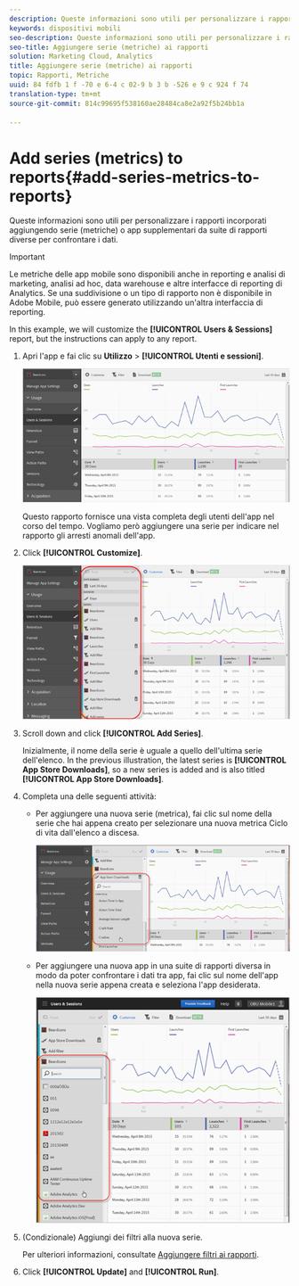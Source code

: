 ```yaml
---
description: Queste informazioni sono utili per personalizzare i rapporti incorporati aggiungendo serie (metriche) o app supplementari da suite di rapporti diverse per confrontare i dati.
keywords: dispositivi mobili
seo-description: Queste informazioni sono utili per personalizzare i rapporti incorporati aggiungendo serie (metriche) o app supplementari da suite di rapporti diverse per confrontare i dati.
seo-title: Aggiungere serie (metriche) ai rapporti
solution: Marketing Cloud, Analytics
title: Aggiungere serie (metriche) ai rapporti
topic: Rapporti, Metriche
uuid: 84 fdfb 1 f -70 e 6-4 c 02-9 b 3 b -526 e 9 c 924 f 74
translation-type: tm+mt
source-git-commit: 814c99695f538160ae28484ca8e2a92f5b24bb1a

---
```



# Add series (metrics) to reports{#add-series-metrics-to-reports}

Queste informazioni sono utili per personalizzare i rapporti incorporati aggiungendo serie (metriche) o app supplementari da suite di rapporti diverse per confrontare i dati.

>[!IMPORTANT]
>
>Le metriche delle app mobile sono disponibili anche in reporting e analisi di marketing, analisi ad hoc, data warehouse e altre interfacce di reporting di Analytics. Se una suddivisione o un tipo di rapporto non è disponibile in Adobe Mobile, può essere generato utilizzando un'altra interfaccia di reporting.

In this example, we will customize the **[!UICONTROL Users &amp; Sessions]** report, but the instructions can apply to any report.

1. Apri l'app e fai clic su **Utilizzo** &gt; **[!UICONTROL Utenti e sessioni]**.

   ![Risultato passaggio](assets/customize1.png)

   Questo rapporto fornisce una vista completa degli utenti dell'app nel corso del tempo. Vogliamo però aggiungere una serie per indicare nel rapporto gli arresti anomali dell'app.

1. Click **[!UICONTROL Customize]**.

   ![Risultato passaggio](assets/customize2.png)

1. Scroll down and click **[!UICONTROL Add Series]**.

   Inizialmente, il nome della serie è uguale a quello dell'ultima serie dell'elenco. In the previous illustration, the latest series is **[!UICONTROL App Store Downloads]**, so a new series is added and is also titled **[!UICONTROL App Store Downloads]**.

1. Completa una delle seguenti attività:

   * Per aggiungere una nuova serie (metrica), fai clic sul nome della serie che hai appena creato per selezionare una nuova metrica Ciclo di vita dall'elenco a discesa.

      ![Risultato passaggio](assets/add_series.png)

   * Per aggiungere una nuova app in una suite di rapporti diversa in modo da poter confrontare i dati tra app, fai clic sul nome dell'app nella nuova serie appena creata e seleziona l'app desiderata.

      ![](assets/add_series_app.png)

1. (Condizionale) Aggiungi dei filtri alla nuova serie.

   Per ulteriori informazioni, consultate [Aggiungere filtri ai rapporti](/help/using/usage/reports-customize/t-reports-customize.md).
1. Click **[!UICONTROL Update]** and **[!UICONTROL Run]**.
